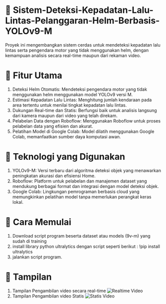 # 🚦 Sistem-Deteksi-Kepadatan-Lalu-Lintas-Pelanggaran-Helm-Berbasis-YOLOv9-M
Proyek ini mengembangkan sistem cerdas untuk mendeteksi kepadatan lalu lintas serta pengendara motor yang tidak menggunakan helm, dengan kemampuan analisis secara real-time maupun dari rekaman video.​

# 🔧 Fitur Utama
1. Deteksi Helm Otomatis: Mendeteksi pengendara motor yang tidak menggunakan helm menggunakan model YOLOv9 versi M.​
2. Estimasi Kepadatan Lalu Lintas: Menghitung jumlah kendaraan pada area tertentu untuk menilai tingkat kepadatan lalu lintas.​
3. Dukungan Real-time dan Statis: Berfungsi baik untuk analisis langsung dari kamera maupun dari video yang telah direkam.​
4. Pelabelan Data dengan Roboflow: Menggunakan Roboflow untuk proses pelabelan data yang efisien dan akurat.​
5. Pelatihan Model di Google Colab: Model dilatih menggunakan Google Colab, memanfaatkan sumber daya komputasi awan.​

# 🧠 Teknologi yang Digunakan
1. YOLOv9-M: Versi terbaru dari algoritma deteksi objek yang menawarkan peningkatan akurasi dan efisiensi Home.
2. Roboflow: Platform untuk pelabelan dan manajemen dataset yang mendukung berbagai format dan integrasi dengan model deteksi objek.​
3. Google Colab: Lingkungan pemrograman berbasis cloud yang memungkinkan pelatihan model tanpa memerlukan perangkat keras lokal.​

# 🚀 Cara Memulai
1. Download script program beserta dataset atau models (9v-m) yang sudah di training
2. install library python ultralytics dengan script seperti berikut : !pip install ultralytics
3. jalankan script program.

# 📌 Tampilan
1. Tampilan Pengambilan video secara real-time
![Realtime Video](assets/screenshot_main_page.png)
2. Tampilan Pengambilan video Statis
![Statis Video](assets/screenshot_main_page.png)
